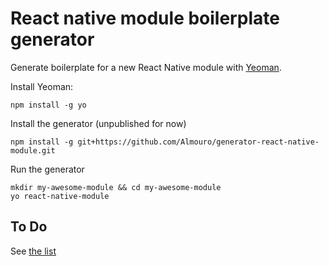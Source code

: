 # React native module boilerplate generator

Generate boilerplate for a new React Native module with [Yeoman](http://yeoman.io/).

Install Yeoman:

```shell
npm install -g yo
```

Install the generator (unpublished for now)

```shell
npm install -g git+https://github.com/Almouro/generator-react-native-module.git
```

Run the generator
```shell
mkdir my-awesome-module && cd my-awesome-module
yo react-native-module
```

## To Do

See [the list](https://github.com/Almouro/generator-react-native-module/issues/2)
